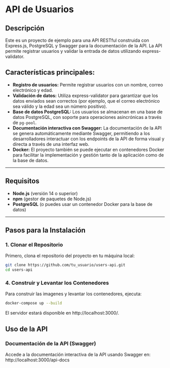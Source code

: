 # API de Usuarios

## Descripción

Este es un proyecto de ejemplo para una API RESTful construida con Express.js, PostgreSQL y Swagger para la documentación de la API. La API permite registrar usuarios y validar la entrada de datos utilizando express-validator.

## Características principales:
- **Registro de usuarios:** Permite registrar usuarios con un nombre, correo electrónico y edad.
- **Validación de datos:** Utiliza express-validator para garantizar que los datos enviados sean correctos (por ejemplo, que el correo electrónico sea válido y la edad sea un número positivo).
- **Base de datos PostgreSQL:** Los usuarios se almacenan en una base de datos PostgreSQL, con soporte para operaciones asincrónicas a través de `pg-pool`.
- **Documentación interactiva con Swagger:** La documentación de la API se genera automáticamente mediante Swagger, permitiendo a los desarrolladores interactuar con los endpoints de la API de forma visual y directa a través de una interfaz web.
- **Docker:** El proyecto también se puede ejecutar en contenedores Docker para facilitar la implementación y gestión tanto de la aplicación como de la base de datos.

---

## Requisitos

- **Node.js** (versión 14 o superior)
- **npm** (gestor de paquetes de Node.js)
- **PostgreSQL** (o puedes usar un contenedor Docker para la base de datos)

---

## Pasos para la Instalación

### 1. Clonar el Repositorio

Primero, clona el repositorio del proyecto en tu máquina local:

```bash
git clone https://github.com/tu_usuario/users-api.git
cd users-api
```

### 4. Construir y Levantar los Contenedores
Para construir las imagenes y levantar los contenedores, ejecuta:

```bash
docker-compose up --build
```

El servidor estará disponible en http://localhost:3000/.

## Uso de la API
### Documentación de la API (Swagger)
Accede a la documentación interactiva de la API usando Swagger en: http://localhost:3000/api-docs